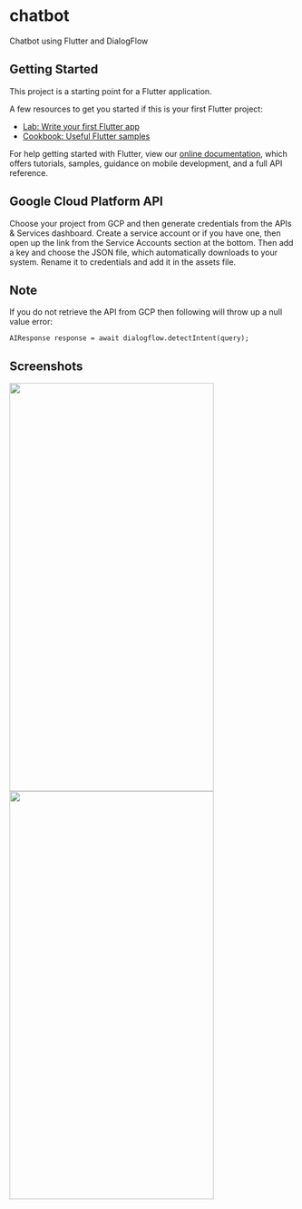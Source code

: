 # chatbot

Chatbot using Flutter and DialogFlow

## Getting Started

This project is a starting point for a Flutter application.

A few resources to get you started if this is your first Flutter project:

- [Lab: Write your first Flutter app](https://flutter.dev/docs/get-started/codelab)
- [Cookbook: Useful Flutter samples](https://flutter.dev/docs/cookbook)

For help getting started with Flutter, view our
[online documentation](https://flutter.dev/docs), which offers tutorials,
samples, guidance on mobile development, and a full API reference.

## Google Cloud Platform API

Choose your project from GCP and then generate credentials from the APIs & Services dashboard.
Create a service account or if you have one, then open up the link from the Service Accounts section at the bottom.
Then add a key and choose the JSON file, which automatically downloads to your system.
Rename it to credentials and add it in the assets file.

## Note

If you do not retrieve the API from GCP then following will throw up a null value error: 

```
AIResponse response = await dialogflow.detectIntent(query);
```
## Screenshots

<img src= "images/light.png" width="360" height="720" >   <img src= "images/dark.png" width="360" height="720" > 
